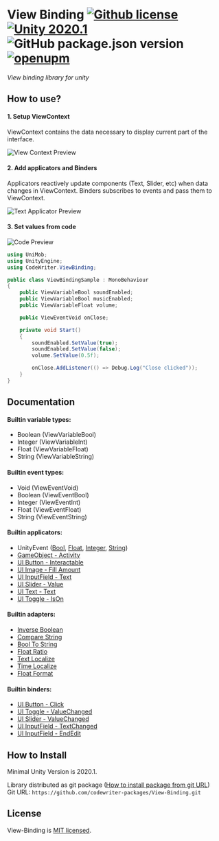 # View Binding [![Github license](https://img.shields.io/github/license/codewriter-packages/View-Binding.svg?style=flat-square)](#) [![Unity 2020.1](https://img.shields.io/badge/Unity-2020.1+-2296F3.svg?style=flat-square)](#) ![GitHub package.json version](https://img.shields.io/github/package-json/v/codewriter-packages/View-Binding?style=flat-square) [![openupm](https://img.shields.io/npm/v/com.codewriter.view-binding?label=openupm&registry_uri=https://package.openupm.com)](https://openupm.com/packages/com.codewriter.view-binding/)
_View binding library for unity_

## How to use?

#### 1. Setup ViewContext
ViewContext contains the data necessary to display current part of the interface.

![View Context Preview](https://user-images.githubusercontent.com/26966368/160893683-222809f4-8753-41ca-967e-78864f4c75e6.png)

#### 2. Add applicators and Binders

Applicators reactively update components (Text, Slider, etc) when data changes in ViewContext. 
Binders subscribes to events and pass them to ViewContext.

![Text Applicator Preview](https://user-images.githubusercontent.com/26966368/160635846-c5fcbf6f-633b-4eda-b14e-ac4783a07cf2.png)

#### 3. Set values from code

![Code Preview](https://user-images.githubusercontent.com/26966368/160636024-ee024ecf-98a3-4571-b29b-8638fb80e7d1.png)

```csharp
using UniMob;
using UnityEngine;
using CodeWriter.ViewBinding;

public class ViewBindingSample : MonoBehaviour
{
    public ViewVariableBool soundEnabled;
    public ViewVariableBool musicEnabled;
    public ViewVariableFloat volume;

    public ViewEventVoid onClose;

    private void Start()
    {
        soundEnabled.SetValue(true);
        soundEnabled.SetValue(false);
        volume.SetValue(0.5f);

        onClose.AddListener(() => Debug.Log("Close clicked"));
    }
}
```

## Documentation

#### Builtin variable types:
- Boolean (ViewVariableBool)
- Integer (ViewVariableInt)
- Float (ViewVariableFloat)
- String (ViewVariableString)

#### Builtin event types:
- Void (ViewEventVoid)
- Boolean (ViewEventBool)
- Integer (ViewEventInt)
- Float (ViewEventFloat)
- String (ViewEventString)

#### Builtin applicators:
- UnityEvent ([Bool](./Runtime/Applicators/UnityEvent/UnityEventBoolApplicator.cs), [Float](./Runtime/Applicators/UnityEvent/UnityEventFloatApplicator.cs), [Integer](./Runtime/Applicators/UnityEvent/UnityEventIntApplicator.cs), [String](./Runtime/Applicators/UnityEvent/UnityEventStringApplicator.cs))
- [GameObject - Activity](./Runtime/Applicators/GameObjectActivityApplicator.cs)
- [UI Button - Interactable](./Runtime/Applicators/UI/ButtonInteractableApplicator.cs)
- [UI Image - Fill Amount](./Runtime/Applicators/UI/ImageFillAmountApplicator.cs)
- [UI InputField - Text](./Runtime/Applicators/UI/InputFieldApplicator.cs)
- [UI Slider - Value](./Runtime/Applicators/UI/SliderValueApplicator.cs)
- [UI Text - Text](./Runtime/Applicators/UI/TextApplicator.cs)
- [UI Toggle - IsOn](./Runtime/Applicators/UI/ToggleApplicator.cs)

#### Builtin adapters:
- [Inverse Boolean](./Runtime/Applicators/Adapters/InverseBoolAdapter.cs)
- [Compare String](./Runtime/Applicators/Adapters/CompareStringAdapter.cs)
- [Bool To String](./Runtime/Applicators/Adapters/BoolToStringAdapter.cs)
- [Float Ratio](./Runtime/Applicators/Adapters/FloatRatioAdapter.cs)
- [Text Localize](./Runtime/Applicators/Adapters/TextLocalizeAdapter.cs)
- [Time Localize](./Runtime/Applicators/Adapters/TimeLocalizeAdapter.cs)
- [Float Format](./Runtime/Applicators/Adapters/FloatFormatAdapter.cs)

#### Builtin binders:
- [UI Button - Click](./Runtime/Binders/UI/ButtonClickBinder.cs)
- [UI Toggle - ValueChanged](./Runtime/Binders/UI/ToggleValueChangedBinder.cs)
- [UI Slider - ValueChanged](./Runtime/Binders/UI/SliderValueChangedBinder.cs)
- [UI InputField - TextChanged](./Runtime/Binders/UI/InputFieldTextChangedBinder.cs)
- [UI InputField - EndEdit](./Runtime/Binders/UI/InputFieldEndEditBinder.cs)

## How to Install
Minimal Unity Version is 2020.1.

Library distributed as git package ([How to install package from git URL](https://docs.unity3d.com/Manual/upm-ui-giturl.html))
<br>Git URL: `https://github.com/codewriter-packages/View-Binding.git`

## License

View-Binding is [MIT licensed](./LICENSE.md).
